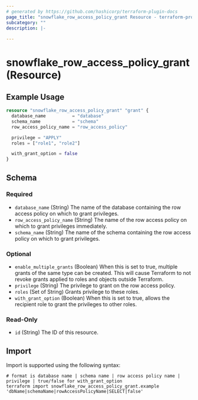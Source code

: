 ```yaml
---
# generated by https://github.com/hashicorp/terraform-plugin-docs
page_title: "snowflake_row_access_policy_grant Resource - terraform-provider-snowflake"
subcategory: ""
description: |-
  
---
```


# snowflake_row_access_policy_grant (Resource)



## Example Usage

```terraform
resource "snowflake_row_access_policy_grant" "grant" {
  database_name          = "database"
  schema_name            = "schema"
  row_access_policy_name = "row_access_policy"

  privilege = "APPLY"
  roles = ["role1", "role2"]

  with_grant_option = false
}
```

<!-- schema generated by tfplugindocs -->
## Schema

### Required

- `database_name` (String) The name of the database containing the row access policy on which to grant privileges.
- `row_access_policy_name` (String) The name of the row access policy on which to grant privileges immediately.
- `schema_name` (String) The name of the schema containing the row access policy on which to grant privileges.

### Optional

- `enable_multiple_grants` (Boolean) When this is set to true, multiple grants of the same type can be created. This will cause Terraform to not revoke grants applied to roles and objects outside Terraform.
- `privilege` (String) The privilege to grant on the row access policy.
- `roles` (Set of String) Grants privilege to these roles.
- `with_grant_option` (Boolean) When this is set to true, allows the recipient role to grant the privileges to other roles.

### Read-Only

- `id` (String) The ID of this resource.

## Import

Import is supported using the following syntax:

```shell
# format is database name | schema name | row access policy name | privilege | true/false for with_grant_option
terraform import snowflake_row_access_policy_grant.example 'dbName|schemaName|rowAccessPolicyName|SELECT|false'
```
